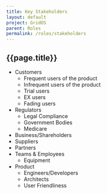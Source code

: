 ```yaml
---
title: Key Stakeholders
layout: default
project: GridOS
parent: Roles
permalink: /roles/stakeholders
---
```


## {{page.title}}

- Customers
  - Frequent users of the product
  - Infrequent users of the product
  - Trial users
  - EX users
  - Fading users
- Regulators
  - Legal Compliance
  - Government Bodies
  - Medicare
- Business/Shareholders
- Suppliers
- Partners
- Teams & Employees
  - Equipment
- Product
  - Engineers/Developers
  - Architects
  - User Friendliness
